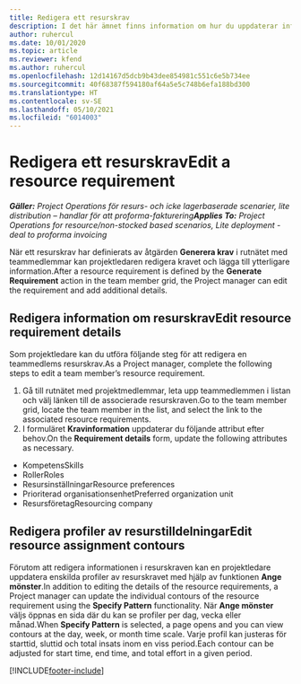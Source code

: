 ```yaml
---
title: Redigera ett resurskrav
description: I det här ämnet finns information om hur du uppdaterar information om resurskrav.
author: ruhercul
ms.date: 10/01/2020
ms.topic: article
ms.reviewer: kfend
ms.author: ruhercul
ms.openlocfilehash: 12d14167d5dcb9b43dee854981c551c6e5b734ee
ms.sourcegitcommit: 40f68387f594180af64a5e5c748b6efa188bd300
ms.translationtype: HT
ms.contentlocale: sv-SE
ms.lasthandoff: 05/10/2021
ms.locfileid: "6014003"
---
```

# <a name="edit-a-resource-requirement"></a><span data-ttu-id="8e2c0-103">Redigera ett resurskrav</span><span class="sxs-lookup"><span data-stu-id="8e2c0-103">Edit a resource requirement</span></span>

<span data-ttu-id="8e2c0-104">_**Gäller:** Project Operations för resurs- och icke lagerbaserade scenarier, lite distribution – handlar för att proforma-fakturering_</span><span class="sxs-lookup"><span data-stu-id="8e2c0-104">_**Applies To:** Project Operations for resource/non-stocked based scenarios, Lite deployment - deal to proforma invoicing_</span></span>

<span data-ttu-id="8e2c0-105">När ett resurskrav har definierats av åtgärden **Generera krav** i rutnätet med teammedlemmar kan projektledaren redigera kravet och lägga till ytterligare information.</span><span class="sxs-lookup"><span data-stu-id="8e2c0-105">After a resource requirement is defined by the **Generate Requirement** action in the team member grid, the Project manager can edit the requirement and add additional details.</span></span>

## <a name="edit-resource-requirement-details"></a><span data-ttu-id="8e2c0-106">Redigera information om resurskrav</span><span class="sxs-lookup"><span data-stu-id="8e2c0-106">Edit resource requirement details</span></span>

<span data-ttu-id="8e2c0-107">Som projektledare kan du utföra följande steg för att redigera en teammedlems resurskrav.</span><span class="sxs-lookup"><span data-stu-id="8e2c0-107">As a Project manager, complete the following steps to edit a team member’s resource requirement.</span></span>

1. <span data-ttu-id="8e2c0-108">Gå till rutnätet med projektmedlemmar, leta upp teammedlemmen i listan och välj länken till de associerade resurskraven.</span><span class="sxs-lookup"><span data-stu-id="8e2c0-108">Go to the team member grid, locate the team member in the list, and select the link to the associated resource requirements.</span></span>
2. <span data-ttu-id="8e2c0-109">I formuläret **Kravinformation** uppdaterar du följande attribut efter behov.</span><span class="sxs-lookup"><span data-stu-id="8e2c0-109">On the **Requirement details** form, update the following attributes as necessary.</span></span>

- <span data-ttu-id="8e2c0-110">Kompetens</span><span class="sxs-lookup"><span data-stu-id="8e2c0-110">Skills</span></span>
- <span data-ttu-id="8e2c0-111">Roller</span><span class="sxs-lookup"><span data-stu-id="8e2c0-111">Roles</span></span>
- <span data-ttu-id="8e2c0-112">Resursinställningar</span><span class="sxs-lookup"><span data-stu-id="8e2c0-112">Resource preferences</span></span>
- <span data-ttu-id="8e2c0-113">Prioriterad organisationsenhet</span><span class="sxs-lookup"><span data-stu-id="8e2c0-113">Preferred organization unit</span></span>
- <span data-ttu-id="8e2c0-114">Resursföretag</span><span class="sxs-lookup"><span data-stu-id="8e2c0-114">Resourcing company</span></span>

## <a name="edit-resource-assignment-contours"></a><span data-ttu-id="8e2c0-115">Redigera profiler av resurstilldelningar</span><span class="sxs-lookup"><span data-stu-id="8e2c0-115">Edit resource assignment contours</span></span>

<span data-ttu-id="8e2c0-116">Förutom att redigera informationen i resurskraven kan en projektledare uppdatera enskilda profiler av resurskravet med hjälp av funktionen **Ange mönster**.</span><span class="sxs-lookup"><span data-stu-id="8e2c0-116">In addition to editing the details of the resource requirements, a Project manager can update the individual contours of the resource requirement using the **Specify Pattern** functionality.</span></span> <span data-ttu-id="8e2c0-117">När **Ange mönster** väljs öppnas en sida där du kan se profiler per dag, vecka eller månad.</span><span class="sxs-lookup"><span data-stu-id="8e2c0-117">When **Specify Pattern** is selected, a page opens and you can view contours at the day, week, or month time scale.</span></span> <span data-ttu-id="8e2c0-118">Varje profil kan justeras för starttid, sluttid och total insats inom en viss period.</span><span class="sxs-lookup"><span data-stu-id="8e2c0-118">Each contour can be adjusted for start time, end time, and total effort in a given period.</span></span>

[!INCLUDE[footer-include](../includes/footer-banner.md)]